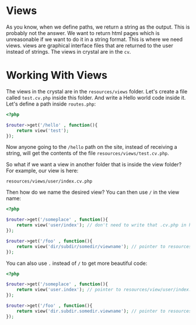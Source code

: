 # Views
As you know, when we define paths, we return a string as the output. This is probably not the answer. We want to return html pages which is unreasonable if we want to do it in a string format. This is where we need views. views are graphical interface files that are returned to the user instead of strings. The views in crystal are in the `cv`.

# Working With Views
The views in the crystal are in the `resources/views` folder.
Let's create a file called `test.cv.php` inside this folder. And write a Hello world code inside it.
Let's define a path inside `routes.php`:

```php
<?php

$router->get('/hello' , function(){
    return view('test');
});
```

Now anyone going to the `/hello` path on the site, instead of receiving a string, will get the contents of the file `resources/views/test.cv.php`.


So what if we want a view in another folder that is inside the view folder? For example, our view is here:

`resources/views/user/index.cv.php`

Then how do we name the desired view?
You can then use `/` in the view name:

```php
<?php

$router->get('/someplace' , function(){
    return view('user/index'); // don't need to write that .cv.php in here
});

$router->get('/foo' , function(){
    return view('dir/subdir/somedir/viewname'); // pointer to resources/view/dir/subdir/somedir/viewname.cv.php
});
```

You can also use `.` instead of `/` to get more beautiful code:

```php
<?php

$router->get('/someplace' , function(){
    return view('user.index'); // pointer to resources/view/user/index.cv.php
});

$router->get('/foo' , function(){
    return view('dir.subdir.somedir.viewname'); // pointer to resources/view/dir/subdir/somedir/viewname.cv.php
});
```

